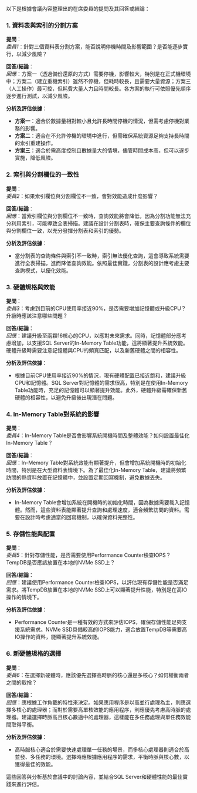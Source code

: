 以下是根據會議內容整理出的在席委員的提問及其回答或結論：

### 1. 資料表與索引的分割方案
**提問**：  
*委員1*：針對三個資料表分割方案，能否說明停機時間及影響範圍？是否能逐步實行，以減少風險？

**回答/結論**：  
*回應*：方案一（透過備份還原的方式）需要停機，影響較大，特別是在正式機環境中；方案二（建立重機索引）雖然不停機，但耗時較長，且需要大量資源；方案三（人工操作）最可控，但耗費大量人力且時間較長。各方案的執行可依照優先順序逐步進行測試，以減少風險。

**分析及評估依據**：  
- **方案一**：適合於數據量相對較小且允許長時間停機的情況，但需考慮停機對業務的影響。
- **方案二**：適合在不允許停機的環境中進行，但需確保系統資源足夠支持長時間的索引重建操作。
- **方案三**：適合於需高度控制且數據量大的情境，儘管時間成本高，但可以逐步實施，降低風險。

### 2. 索引與分割欄位的一致性
**提問**：  
*委員2*：如果索引欄位與分割欄位不一致，會對效能造成什麼影響？

**回答/結論**：  
*回應*：當索引欄位與分割欄位不一致時，查詢效能將會降低，因為分割功能無法充分利用索引，可能導致全表掃描。建議在設計分割表時，確保主要查詢條件的欄位與分割欄位一致，以充分發揮分割表和索引的優勢。

**分析及評估依據**：  
- 當分割表的查詢條件與索引不一致時，索引無法優化查詢，這會導致系統需要進行全表掃描，進而降低查詢效能。依照最佳實踐，分割表的設計應考慮主要查詢模式，以優化效能。

### 3. 硬體規格與效能
**提問**：  
*委員3*：考慮到目前的CPU使用率接近90%，是否需要增加記憶體或升級CPU？升級時應該注意哪些問題？

**回答/結論**：  
*回應*：建議升級至兩顆16核心的CPU，以應對未來需求。同時，記憶體部分應考慮增加，以支援SQL Server的In-Memory Table功能，這將顯著提升系統效能。硬體升級時需要注意記憶體與CPU的頻寬匹配，以及新舊硬體之間的相容性。

**分析及評估依據**：  
- 根據目前CPU使用率接近90%的情況，現有硬體配置已接近飽和，建議升級CPU和記憶體。SQL Server對記憶體的需求很高，特別是在使用In-Memory Table功能時，充足的記憶體可以顯著提升效能。此外，硬體升級需確保新舊硬體的相容性，以避免升級後出現潛在問題。

### 4. In-Memory Table對系統的影響
**提問**：  
*委員4*：In-Memory Table是否會影響系統開機時間及整體效能？如何設置最佳化In-Memory Table？

**回答/結論**：  
*回應*：In-Memory Table對系統效能有顯著提升，但會增加系統開機時的初始化時間，特別是在大型資料表情境下。為了最佳化In-Memory Table，建議將頻繁訪問的熱資料放置在記憶體中，並設置定期回寫機制，避免數據丟失。

**分析及評估依據**：  
- In-Memory Table會增加系統在開機時的初始化時間，因為數據需要載入記憶體。然而，這些資料表能顯著提升查詢和處理速度，適合頻繁訪問的資料。需要在設計時考慮適當的回寫機制，以確保資料完整性。

### 5. 存儲性能與配置
**提問**：  
*委員5*：針對存儲性能，是否需要使用Performance Counter檢查IOPS？TempDB是否應該放置在本地的NVMe SSD上？

**回答/結論**：  
*回應*：建議使用Performance Counter檢查IOPS，以評估現有存儲性能是否滿足需求。將TempDB放置在本地的NVMe SSD上可以顯著提升性能，特別是在高IO操作的情境下。

**分析及評估依據**：  
- Performance Counter是一種有效的方式來評估IOPS，確保存儲性能足夠支援系統需求。NVMe SSD具備較高的IOPS能力，適合放置TempDB等需要高IO操作的資料，能顯著提升系統效能。

### 6. 新硬體規格的選擇
**提問**：  
*委員6*：在選擇新硬體時，應該優先選擇高時脈的核心還是多核心？如何權衡兩者之間的取捨？

**回答/結論**：  
*回應*：應根據工作負載的特性來決定。如果應用程序是以高並行處理為主，則應選擇多核心的處理器；而對於需要高單核效能的應用程序，則應優先考慮高時脈的處理器。建議選擇時脈高且核心數適中的處理器，這樣能在多任務處理與單任務效能間取得平衡。

**分析及評估依據**：  
- 高時脈核心適合於需要快速處理單一任務的場景，而多核心處理器則適合於高並發、多任務的環境。選擇時應根據應用程序的需求，平衡時脈與核心數，以獲得最佳的效能。

這些回答與分析基於會議中的討論內容，並結合SQL Server和硬體性能的最佳實踐來進行評估。